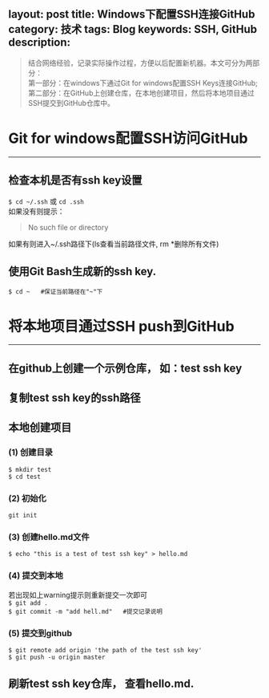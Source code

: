 layout: post
title: Windows下配置SSH连接GitHub
category: 技术
tags: Blog
keywords: SSH, GitHub
description: 
---



>结合网络经验，记录实际操作过程，方便以后配置新机器。本文可分为两部分：  
>第一部分：在windows下通过Git for windows配置SSH Keys连接GitHub;  
>第二部分：在GitHub上创建仓库，在本地创建项目，然后将本地项目通过SSH提交到GitHub仓库中。

# Git for windows配置SSH访问GitHub
***
## 检查本机是否有ssh key设置
`$ cd ~/.ssh` 或 `cd .ssh`  
如果没有则提示： 
>No such file or directory

如果有则进入~/.ssh路径下(ls查看当前路径文件, rm *删除所有文件)  

## 使用Git Bash生成新的ssh key.  
`$ cd ~   #保证当前路径在"~"下`







# 将本地项目通过SSH push到GitHub
***
## 在github上创建一个示例仓库， 如：test ssh key  

## 复制test ssh key的ssh路径  

## 本地创建项目  
### (1) 创建目录  
`$ mkdir test`  
`$ cd test`  
### (2) 初始化  
`git init`  
### (3) 创建hello.md文件  
`$ echo "this is a test of test ssh key" > hello.md`  
### (4) 提交到本地  
若出现如上warning提示则重新提交一次即可  
`$ git add .`  
`$ git commit -m "add hell.md"   #提交记录说明`  
### (5) 提交到github  
`$ git remote add origin 'the path of the test ssh key'`  
`$ git push -u origin master`  

## 刷新test ssh key仓库， 查看hello.md.









